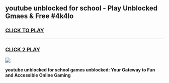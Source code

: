 
## youtube unblocked for school - Play Unblocked Gmaes & Free #4k4lo
<h3>
<a href="https://news.freeplayer.one?title=youtube_unblocked_for_school&ref=03M">CLICK TO PLAY</a></h3>
<hr>

<h3>
<a href="https://news.freeplayer.one?title=youtube_unblocked_for_school&ref=03M">CLICK 2 PLAY</a>
  
</h3>

<a href="https://news.freeplayer.one?title=youtube_unblocked_for_school&ref=03M"><img src="https://clearcache.store/games.png"></a>


**youtube unblocked for school games unblocked: Your Gateway to Fun and Accessible Online Gaming**
